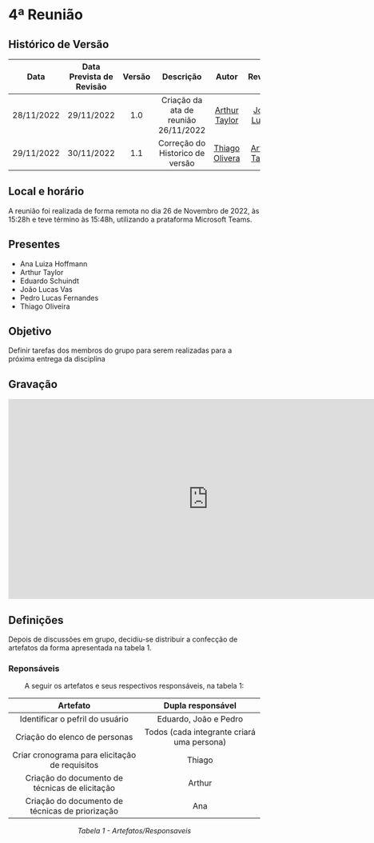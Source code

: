 # 4ª Reunião

## <a>Histórico de Versão</a>

|Data|Data Prevista de Revisão|Versão|Descrição|Autor|Revisor|
| :----------: |:----------:| :------: | :-----------: | :---------: |:---------: |
|28/11/2022|29/11/2022|1.0|Criação da ata de reunião 26/11/2022| [Arthur Taylor](https://github.com/Eruel6)| [João Lucas](https://github.com/HacKairos) |
|29/11/2022|30/11/2022|1.1|Correção do Historico de versão| [Thiago Olivera](https://github.com/Thiab394)| [Arthur Taylor](https://github.com/Eruel6)|



## <a>Local e horário</a>

A reunião foi realizada de forma remota no dia 26 de Novembro de 2022, às 15:28h e teve término às 15:48h, utilizando a prataforma Microsoft Teams.

## <a>Presentes</a>

- Ana Luiza Hoffmann
- Arthur Taylor
- Eduardo Schuindt
- João Lucas Vas
- Pedro Lucas Fernandes
- Thiago Oliveira

## <a>Objetivo</a>

Definir tarefas dos membros do grupo para serem realizadas para a próxima entrega da disciplina

## <a>Gravação</a>

<center>
<iframe width="800" height="400" src="https://www.youtube-nocookie.com/embed/6YEwP7oCzms" frameborder="0" allow="accelerometer; autoplay; clipboard-write; encrypted-media; gyroscope; picture-in-picture" allowfullscreen></iframe>
</center>

## <a>Definições</a>

Depois de discussões em grupo, decidiu-se distribuir a confecção de artefatos da forma apresentada na tabela 1.

### <a>Reponsáveis </a>
<center>
A seguir os artefatos e seus respectivos responsáveis, na tabela 1:

| Artefato | Dupla responsável |
| :-: | :-: |
| Identificar o pefril do usuário | Eduardo, João e Pedro |
| Criação do elenco de personas | Todos (cada integrante criará uma persona) |
| Criar cronograma para elicitação de requisitos | Thiago |
| Criação do documento de técnicas de elicitação | Arthur |
| Criação do documento de técnicas de priorização | Ana |

*Tabela 1 - Artefatos/Responsaveis*
</center>
